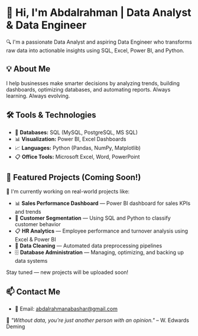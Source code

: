 # 👋 Hi, I'm Abdalrahman | Data Analyst & Data Engineer

🔍 I'm a passionate Data Analyst and aspiring Data Engineer who transforms raw data into actionable insights using SQL, Excel, Power BI, and Python.

## 💡 About Me

I help businesses make smarter decisions by analyzing trends, building dashboards, optimizing databases, and automating reports. Always learning. Always evolving.

## 🛠️ Tools & Technologies

- 💾 **Databases:** SQL (MySQL, PostgreSQL, MS SQL)
- 📊 **Visualization:** Power BI, Excel Dashboards
- 📈 **Languages:** Python (Pandas, NumPy, Matplotlib)
- 📋 **Office Tools:** Microsoft Excel, Word, PowerPoint

## 📌 Featured Projects (Coming Soon!)

🚧 I'm currently working on real-world projects like:

- 📊 **Sales Performance Dashboard** — Power BI dashboard for sales KPIs and trends  
- 🧠 **Customer Segmentation** — Using SQL and Python to classify customer behavior  
- 📋 **HR Analytics** — Employee performance and turnover analysis using Excel & Power BI  
- 🧼 **Data Cleaning** — Automated data preprocessing pipelines  
- 🗄️ **Database Administration** — Managing, optimizing, and backing up data systems  

Stay tuned — new projects will be uploaded soon!

## 📫 Contact Me

- 📧 Email: [abdalrahmanabashar@gmail.com](mailto:abdalrahmanabashar@gmail.com)

🧠 *"Without data, you're just another person with an opinion."* – W. Edwards Deming
